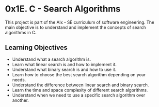 # 0x1E. C - Search Algorithms

This project is part of the Alx - SE curriculum of software engineering. The main objective is to understand and implement the concepts of search algorithms in C.

## Learning Objectives

- Understand what a search algorithm is.
- Learn what linear search is and how to implement it.
- Understand what binary search is and how to use it.
- Learn how to choose the best search algorithm depending on your needs.
- Understand the difference between linear search and binary search.
- Learn the time and space complexity of different search algorithms.
- Understand when we need to use a specific search algorithm over another.
